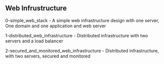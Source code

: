## Web Infrustructure 

0-simple_web_stack - A simple web infrastructure design with one server, One domain and one application and web server

1-distributed_web_infrastructure - Distributed infrastructure with two servers and a load balancer

2-secured_and_monitored_web_infrastructure - Distributed infrastructure, with two servers, secured and monitored
